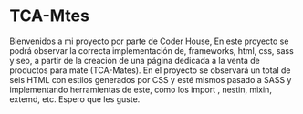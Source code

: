 # TCA-Mtes

Bienvenidos a mi proyecto por parte de Coder House, En este proyecto se podrá observar la correcta implementación de, frameworks, html, css, sass y seo, a partir de la creación de una página dedicada a la venta de productos para mate (TCA-Mates). En el proyecto se observará un total de seis HTML con estilos generados por CSS y esté mismos pasado a SASS y implementando herramientas de este, como los import , nestin, mixin, extemd, etc. Espero que les guste.
